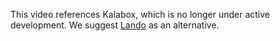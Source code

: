 <Alert title="Warning" type="danger">

This video references Kalabox, which is no longer under active development. We suggest [Lando](https://github.com/lando/lando) as an alternative.

</Alert>
